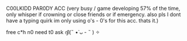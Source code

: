 C00LKIDD PAR0DY ACC
(very busy / game developing 57% of the time, only whisper if crowning or close friends or if emergency. also pls I dont have a typing quirk im only using o's - 0's for this acc. thats it.)

free c*h n0 need t0 ask ദ്ദി(˵ •̀ ᴗ - ˵ ) ✧
